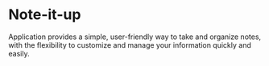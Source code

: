# Note-it-up
Application provides a simple, user-friendly way to take and organize notes, with the flexibility to customize and manage your information quickly and easily.
